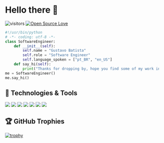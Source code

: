 # Hello there 👋

![visitors](https://visitor-badge.laobi.icu/badge?page_id=casualmente)
[![Open Source Love](https://badges.frapsoft.com/os/v1/open-source.svg?v=102)](https://github.com/ellerbrock/open-source-badge/)


```python
#!/usr/bin/python
# -*- coding: utf-8 -*-
class SoftwareEngineer:
    def __init__(self):
        self.name = "Gustavo Batista"
        self.role = "Software Engineer"
        self.language_spoken = ["pt_BR", "en_US"]
    def say_hi(self):
        print("Thanks for dropping by, hope you find some of my work interesting.")
me = SoftwareEngineer()
me.say_hi()
```


## 🔧 Technologies & Tools

![](https://img.shields.io/badge/OS-Linux-informational?style=flat&logo=linux&logoColor=white&color=6aa6f8)
![](https://img.shields.io/badge/OS-Windows-informational?style=flat&logo=windows&logoColor=white&color=6aa6f8)
![](https://img.shields.io/badge/Editor-VS_Code-informational?style=flat&logo=visual-studio-code&logoColor=white&color=6aa6f8)
![](https://img.shields.io/badge/Code-Python-informational?style=flat&logo=python&logoColor=white&color=6aa6f8)
![](https://img.shields.io/badge/Code-JavaScript-informational?style=flat&logo=javascript&logoColor=white&color=6aa6f8)
![](https://img.shields.io/badge/Code-React-informational?style=flat&logo=react&logoColor=white&color=6aa6f8)
![](https://img.shields.io/badge/Tools-PostgreSQL-informational?style=flat&logo=postgresql&logoColor=white&color=6aa6f8)



<!-- ## &#x1f4c8; GitHub Stats
<a href="https://github.com/casualmente">
  <img align="center" src="https://github-readme-stats.vercel.app/api/top-langs/?username=casualmente&hide=c%2B%2B,c,matlab,assembly&title_color=6aa6f8&text_color=8a919a&icon_color=6aa6f8&bg_color=22272e" alt="Casual's GitHub Stats" />
</a>
<a href="https://github.com/casualmente">
  <img align="center" src="https://github-readme-stats.vercel.app/api?username=casualmente&show_icons=true&line_height=27&count_private=true&title_color=6aa6f8&text_color=8a919a&icon_color=6aa6f8&bg_color=22272e" alt="Casual's GitHub Stats" />
</a> -->

## 🏆 GitHub Trophies

[![trophy](https://github-profile-trophy.vercel.app/?username=casualmente&theme=nord&column=7)](https://github.com/ryo-ma/github-profile-trophy)

